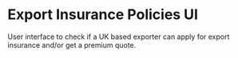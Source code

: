 # Export Insurance Policies UI
User interface to check if a UK based exporter can apply for export insurance and/or get a premium quote.
